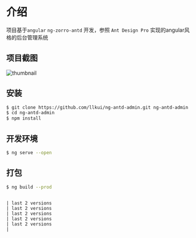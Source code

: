 # 介绍
项目基于`angular` `ng-zorro-antd` 开发，参照 `Ant Design Pro` 实现的angular风格的后台管理系统


## 项目截图

![thumbnail](https://llkui.github.io/ng-antd-admin/assets/images/thumbnail.jpg)

## 安装
```bash
$ git clone https://github.com/llkui/ng-antd-admin.git ng-antd-admin
$ cd ng-antd-admin
$ npm install
```

## 开发环境
```bash
$ ng serve --open
```

## 打包
```bash
$ ng build --prod
```

                                                                                                                                                                                                   | last 2 versions                                                                                                                                                                                                   | last 2 versions                                                                                                                                                                                               | last 2 versions                                                                                                                                                                                               | last 2 versions                                                                                                                                                                                           | last 2 versions                                                                                                                                                                                                       |
